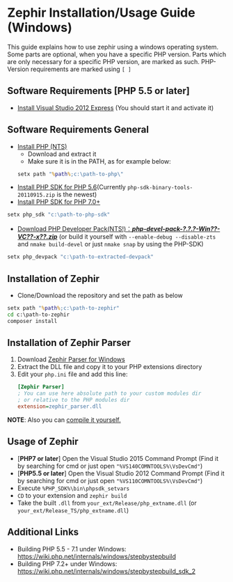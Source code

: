# Zephir Installation/Usage Guide (Windows)

This guide explains how to use zephir using a windows operating system.
Some parts are optional, when you have a specific PHP version.
Parts which are only necessary for a specific PHP version, are marked as such.
PHP-Version requirements are marked using `[ ]`

## Software Requirements [PHP 5.5 or later]

- [Install Visual Studio 2012 Express](http://www.microsoft.com/en-US/download/details.aspx?id=34673)
(You should start it and activate it)

## Software Requirements General

- [Install PHP (NTS)](http://windows.php.net/download/)
    - Download and extract it
    - Make sure it is in the PATH, as for example below:
    ```cmd
    setx path "%path%;c:\path-to-php\"
    ```
- [Install PHP SDK for PHP 5.6](http://windows.php.net/downloads/php-sdk/)(Currently `php-sdk-binary-tools-20110915.zip` is the newest)
- [Install PHP SDK for PHP 7.0+](https://github.com/Microsoft/php-sdk-binary-tools/releases)
```cmd
setx php_sdk "c:\path-to-php-sdk"
```

- [Download PHP Developer Pack(NTS!)：***php-devel-pack-?.?.?-Win??-VC??-x??.zip***](http://windows.php.net/downloads/releases/)
(or build it yourself with `--enable-debug --disable-zts` and `nmake build-devel` or just `nmake snap` by using the PHP-SDK)
```cmd
setx php_devpack "c:\path-to-extracted-devpack"
```

## Installation of Zephir

- Clone/Download the repository and set the path as below
```cmd
setx path "%path%;c:\path-to-zephir"
cd c:\path-to-zephir
composer install
```

## Installation of Zephir Parser

1. Download [Zephir Parser for Windows](https://github.com/zephir-lang/php-zephir-parser/releases/latest)
2. Extract the DLL file and copy it to your PHP extensions directory
3. Edit your `php.ini` file and add this line:
   ```ini
   [Zephir Parser]
   ; You can use here absolute path to your custom modules dir
   ; or relative to the PHP modules dir
   extension=zephir_parser.dll
   ```

**NOTE**: Also you can [compile it yourself.](https://github.com/zephir-lang/php-zephir-parser/blob/master/README.WIN32-BUILD-SYSTEM)

## Usage of Zephir

- [**PHP7 or later**] Open the Visual Studio 2015 Command Prompt
(Find it by searching for cmd or just open `"%VS140COMNTOOLS%\VsDevCmd"`)
- [**PHP5.5 or later**] Open the Visual Studio 2012 Command Prompt
(Find it by searching for cmd or just open `"%VS110COMNTOOLS%\VsDevCmd"`)
- Execute `%PHP_SDK%\bin\phpsdk_setvars`
- `CD` to your extension and `zephir build`
- Take the built `.dll` from `your_ext/Release/php_extname.dll` (or `your_ext/Release_TS/php_extname.dll`)

## Additional Links

* Building PHP 5.5 - 7.1 under Windows: https://wiki.php.net/internals/windows/stepbystepbuild
* Building PHP 7.2+ under Windows: https://wiki.php.net/internals/windows/stepbystepbuild_sdk_2
